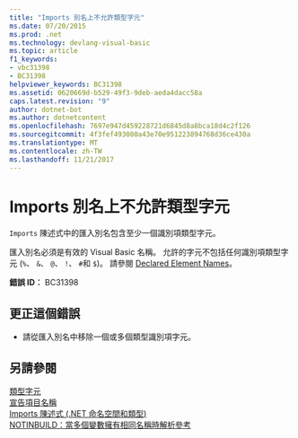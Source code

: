 ```yaml
---
title: "Imports 別名上不允許類型字元"
ms.date: 07/20/2015
ms.prod: .net
ms.technology: devlang-visual-basic
ms.topic: article
f1_keywords:
- vbc31398
- BC31398
helpviewer_keywords: BC31398
ms.assetid: 0620669d-b529-49f3-9deb-aeda4dacc58a
caps.latest.revision: "9"
author: dotnet-bot
ms.author: dotnetcontent
ms.openlocfilehash: 7697e947d459228721d6845d8a8bca18d4c2f126
ms.sourcegitcommit: 4f3fef493080a43e70e951223894768d36ce430a
ms.translationtype: MT
ms.contentlocale: zh-TW
ms.lasthandoff: 11/21/2017
---
```

# <a name="type-characters-are-not-allowed-on-imports-aliases"></a>Imports 別名上不允許類型字元
`Imports` 陳述式中的匯入別名包含至少一個識別項類型字元。  
  
 匯入別名必須是有效的 Visual Basic 名稱。 允許的字元不包括任何識別項類型字元 (`%`、 `&`、 `@`、 `!`、 `#`和 `$`)。 請參閱 [Declared Element Names](../../visual-basic/programming-guide/language-features/declared-elements/declared-element-names.md)。  
  
 **錯誤 ID︰** BC31398  
  
## <a name="to-correct-this-error"></a>更正這個錯誤  
  
-   請從匯入別名中移除一個或多個類型識別項字元。  
  
## <a name="see-also"></a>另請參閱  
 [類型字元](../../visual-basic/programming-guide/language-features/data-types/type-characters.md)  
 [宣告項目名稱](../../visual-basic/programming-guide/language-features/declared-elements/declared-element-names.md)  
 [Imports 陳述式 (.NET 命名空間和類型)](../../visual-basic/language-reference/statements/imports-statement-net-namespace-and-type.md)  
 [NOTINBUILD：當多個變數擁有相同名稱時解析參考](http://msdn.microsoft.com/en-us/9601e39f-1911-44e1-ace5-3f6e090408b9)
